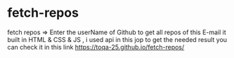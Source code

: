 # fetch-repos
fetch repos => Enter the userName of Github to get all repos of this E-mail
it built in HTML & CSS & JS , i used api in this jop to get the needed result you can check it in this link 
https://toqa-25.github.io/fetch-repos/
